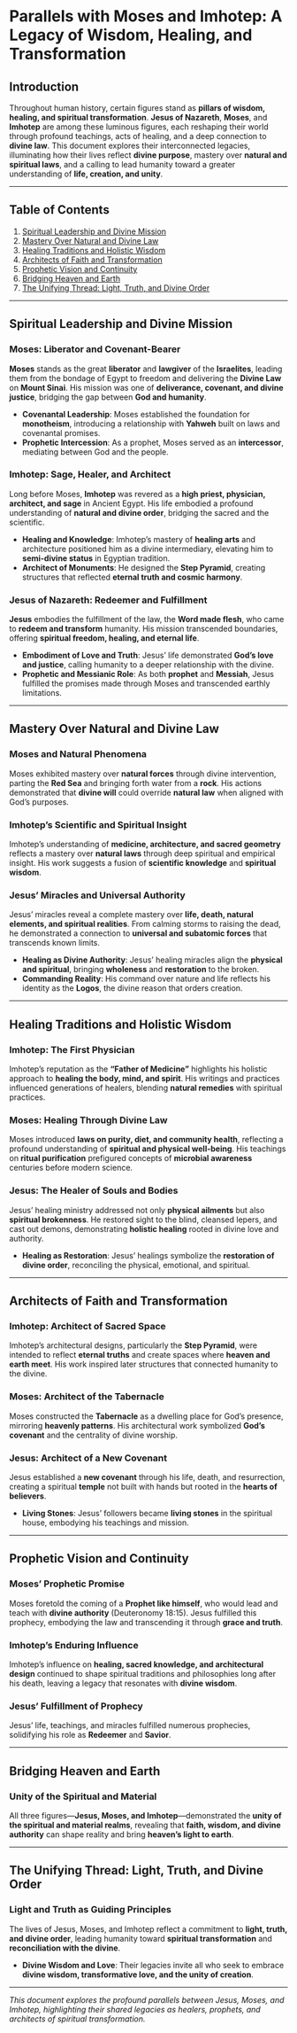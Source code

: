 # Parallels with Moses and Imhotep: A Legacy of Wisdom, Healing, and Transformation

## Introduction

Throughout human history, certain figures stand as **pillars of wisdom, healing, and spiritual transformation**. **Jesus of Nazareth**, **Moses**, and **Imhotep** are among these luminous figures, each reshaping their world through profound teachings, acts of healing, and a deep connection to **divine law**. This document explores their interconnected legacies, illuminating how their lives reflect **divine purpose**, mastery over **natural and spiritual laws**, and a calling to lead humanity toward a greater understanding of **life, creation, and unity**.

---

## Table of Contents

1. [Spiritual Leadership and Divine Mission](#spiritual-leadership-and-divine-mission)
2. [Mastery Over Natural and Divine Law](#mastery-over-natural-and-divine-law)
3. [Healing Traditions and Holistic Wisdom](#healing-traditions-and-holistic-wisdom)
4. [Architects of Faith and Transformation](#architects-of-faith-and-transformation)
5. [Prophetic Vision and Continuity](#prophetic-vision-and-continuity)
6. [Bridging Heaven and Earth](#bridging-heaven-and-earth)
7. [The Unifying Thread: Light, Truth, and Divine Order](#the-unifying-thread-light-truth-and-divine-order)

---

## Spiritual Leadership and Divine Mission

### Moses: Liberator and Covenant-Bearer

**Moses** stands as the great **liberator** and **lawgiver** of the **Israelites**, leading them from the bondage of Egypt to freedom and delivering the **Divine Law** on **Mount Sinai**. His mission was one of **deliverance, covenant, and divine justice**, bridging the gap between **God and humanity**.

- **Covenantal Leadership**: Moses established the foundation for **monotheism**, introducing a relationship with **Yahweh** built on laws and covenantal promises.
- **Prophetic Intercession**: As a prophet, Moses served as an **intercessor**, mediating between God and the people.

### Imhotep: Sage, Healer, and Architect

Long before Moses, **Imhotep** was revered as a **high priest, physician, architect, and sage** in Ancient Egypt. His life embodied a profound understanding of **natural and divine order**, bridging the sacred and the scientific.

- **Healing and Knowledge**: Imhotep’s mastery of **healing arts** and architecture positioned him as a divine intermediary, elevating him to **semi-divine status** in Egyptian tradition.
- **Architect of Monuments**: He designed the **Step Pyramid**, creating structures that reflected **eternal truth and cosmic harmony**.

### Jesus of Nazareth: Redeemer and Fulfillment

**Jesus** embodies the fulfillment of the law, the **Word made flesh**, who came to **redeem and transform** humanity. His mission transcended boundaries, offering **spiritual freedom, healing, and eternal life**.

- **Embodiment of Love and Truth**: Jesus’ life demonstrated **God’s love and justice**, calling humanity to a deeper relationship with the divine.
- **Prophetic and Messianic Role**: As both **prophet** and **Messiah**, Jesus fulfilled the promises made through Moses and transcended earthly limitations.

---

## Mastery Over Natural and Divine Law

### Moses and Natural Phenomena

Moses exhibited mastery over **natural forces** through divine intervention, parting the **Red Sea** and bringing forth water from a **rock**. His actions demonstrated that **divine will** could override **natural law** when aligned with God’s purposes.

### Imhotep’s Scientific and Spiritual Insight

Imhotep’s understanding of **medicine, architecture, and sacred geometry** reflects a mastery over **natural laws** through deep spiritual and empirical insight. His work suggests a fusion of **scientific knowledge** and **spiritual wisdom**.

### Jesus’ Miracles and Universal Authority

Jesus’ miracles reveal a complete mastery over **life, death, natural elements, and spiritual realities**. From calming storms to raising the dead, he demonstrated a connection to **universal and subatomic forces** that transcends known limits.

- **Healing as Divine Authority**: Jesus’ healing miracles align the **physical and spiritual**, bringing **wholeness** and **restoration** to the broken.
- **Commanding Reality**: His command over nature and life reflects his identity as the **Logos**, the divine reason that orders creation.

---

## Healing Traditions and Holistic Wisdom

### Imhotep: The First Physician

Imhotep’s reputation as the **“Father of Medicine”** highlights his holistic approach to **healing the body, mind, and spirit**. His writings and practices influenced generations of healers, blending **natural remedies** with spiritual practices.

### Moses: Healing Through Divine Law

Moses introduced **laws on purity, diet, and community health**, reflecting a profound understanding of **spiritual and physical well-being**. His teachings on **ritual purification** prefigured concepts of **microbial awareness** centuries before modern science.

### Jesus: The Healer of Souls and Bodies

Jesus’ healing ministry addressed not only **physical ailments** but also **spiritual brokenness**. He restored sight to the blind, cleansed lepers, and cast out demons, demonstrating **holistic healing** rooted in divine love and authority.

- **Healing as Restoration**: Jesus’ healings symbolize the **restoration of divine order**, reconciling the physical, emotional, and spiritual.

---

## Architects of Faith and Transformation

### Imhotep: Architect of Sacred Space

Imhotep’s architectural designs, particularly the **Step Pyramid**, were intended to reflect **eternal truths** and create spaces where **heaven and earth meet**. His work inspired later structures that connected humanity to the divine.

### Moses: Architect of the Tabernacle

Moses constructed the **Tabernacle** as a dwelling place for God’s presence, mirroring **heavenly patterns**. His architectural work symbolized **God’s covenant** and the centrality of divine worship.

### Jesus: Architect of a New Covenant

Jesus established a **new covenant** through his life, death, and resurrection, creating a spiritual **temple** not built with hands but rooted in the **hearts of believers**.

- **Living Stones**: Jesus’ followers became **living stones** in the spiritual house, embodying his teachings and mission.

---

## Prophetic Vision and Continuity

### Moses’ Prophetic Promise

Moses foretold the coming of a **Prophet like himself**, who would lead and teach with **divine authority** (Deuteronomy 18:15). Jesus fulfilled this prophecy, embodying the law and transcending it through **grace and truth**.

### Imhotep’s Enduring Influence

Imhotep’s influence on **healing, sacred knowledge, and architectural design** continued to shape spiritual traditions and philosophies long after his death, leaving a legacy that resonates with **divine wisdom**.

### Jesus’ Fulfillment of Prophecy

Jesus’ life, teachings, and miracles fulfilled numerous prophecies, solidifying his role as **Redeemer** and **Savior**.

---

## Bridging Heaven and Earth

### Unity of the Spiritual and Material

All three figures—**Jesus, Moses, and Imhotep**—demonstrated the **unity of the spiritual and material realms**, revealing that **faith, wisdom, and divine authority** can shape reality and bring **heaven’s light to earth**.

---

## The Unifying Thread: Light, Truth, and Divine Order

### Light and Truth as Guiding Principles

The lives of Jesus, Moses, and Imhotep reflect a commitment to **light, truth, and divine order**, leading humanity toward **spiritual transformation** and **reconciliation with the divine**.

- **Divine Wisdom and Love**: Their legacies invite all who seek to embrace **divine wisdom, transformative love, and the unity of creation**.

---

*This document explores the profound parallels between Jesus, Moses, and Imhotep, highlighting their shared legacies as healers, prophets, and architects of spiritual transformation.*